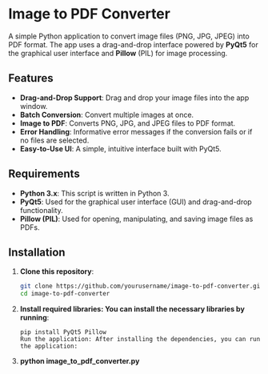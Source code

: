 # Image to PDF Converter

A simple Python application to convert image files (PNG, JPG, JPEG) into PDF format. The app uses a drag-and-drop interface powered by **PyQt5** for the graphical user interface and **Pillow** (PIL) for image processing.

## Features

- **Drag-and-Drop Support**: Drag and drop your image files into the app window.
- **Batch Conversion**: Convert multiple images at once.
- **Image to PDF**: Converts PNG, JPG, and JPEG files to PDF format.
- **Error Handling**: Informative error messages if the conversion fails or if no files are selected.
- **Easy-to-Use UI**: A simple, intuitive interface built with PyQt5.

## Requirements

- **Python 3.x**: This script is written in Python 3.
- **PyQt5**: Used for the graphical user interface (GUI) and drag-and-drop functionality.
- **Pillow (PIL)**: Used for opening, manipulating, and saving image files as PDFs.

## Installation

1. **Clone this repository**:
   ```bash
   git clone https://github.com/yourusername/image-to-pdf-converter.git
   cd image-to-pdf-converter

2. **Install required libraries: You can install the necessary libraries by running**:

   ``` 
   pip install PyQt5 Pillow
   Run the application: After installing the dependencies, you can run the application:
   ```
 
3. **python image_to_pdf_converter.py**

